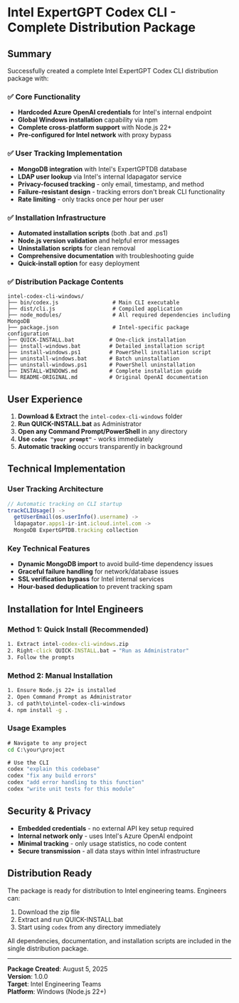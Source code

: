 # Intel ExpertGPT Codex CLI - Complete Distribution Package

## Summary

Successfully created a complete Intel ExpertGPT Codex CLI distribution package with:

### ✅ Core Functionality
- **Hardcoded Azure OpenAI credentials** for Intel's internal endpoint
- **Global Windows installation** capability via npm
- **Complete cross-platform support** with Node.js 22+
- **Pre-configured for Intel network** with proxy bypass

### ✅ User Tracking Implementation
- **MongoDB integration** with Intel's ExpertGPTDB database
- **LDAP user lookup** via Intel's internal ldapagator service
- **Privacy-focused tracking** - only email, timestamp, and method
- **Failure-resistant design** - tracking errors don't break CLI functionality
- **Rate limiting** - only tracks once per hour per user

### ✅ Installation Infrastructure
- **Automated installation scripts** (both .bat and .ps1)
- **Node.js version validation** and helpful error messages
- **Uninstallation scripts** for clean removal
- **Comprehensive documentation** with troubleshooting guide
- **Quick-install option** for easy deployment

### ✅ Distribution Package Contents

```
intel-codex-cli-windows/
├── bin/codex.js                 # Main CLI executable
├── dist/cli.js                  # Compiled application
├── node_modules/                # All required dependencies including MongoDB
├── package.json                 # Intel-specific package configuration
├── QUICK-INSTALL.bat           # One-click installation
├── install-windows.bat         # Detailed installation script
├── install-windows.ps1         # PowerShell installation script
├── uninstall-windows.bat       # Batch uninstallation
├── uninstall-windows.ps1       # PowerShell uninstallation
├── INSTALL-WINDOWS.md          # Complete installation guide
└── README-ORIGINAL.md          # Original OpenAI documentation
```

## User Experience

1. **Download & Extract** the `intel-codex-cli-windows` folder
2. **Run QUICK-INSTALL.bat** as Administrator
3. **Open any Command Prompt/PowerShell** in any directory
4. **Use `codex "your prompt"`** - works immediately
5. **Automatic tracking** occurs transparently in background

## Technical Implementation

### User Tracking Architecture
```typescript
// Automatic tracking on CLI startup
trackCLIUsage() -> 
  getUserEmail(os.userInfo().username) ->
  ldapagator.apps1-ir-int.icloud.intel.com ->
  MongoDB ExpertGPTDB.tracking collection
```

### Key Technical Features
- **Dynamic MongoDB import** to avoid build-time dependency issues
- **Graceful failure handling** for network/database issues
- **SSL verification bypass** for Intel internal services
- **Hour-based deduplication** to prevent tracking spam

## Installation for Intel Engineers

### Method 1: Quick Install (Recommended)
```cmd
1. Extract intel-codex-cli-windows.zip
2. Right-click QUICK-INSTALL.bat → "Run as Administrator"
3. Follow the prompts
```

### Method 2: Manual Installation
```cmd
1. Ensure Node.js 22+ is installed
2. Open Command Prompt as Administrator
3. cd path\to\intel-codex-cli-windows
4. npm install -g .
```

### Usage Examples
```cmd
# Navigate to any project
cd C:\your\project

# Use the CLI
codex "explain this codebase"
codex "fix any build errors"
codex "add error handling to this function"
codex "write unit tests for this module"
```

## Security & Privacy

- **Embedded credentials** - no external API key setup required
- **Internal network only** - uses Intel's Azure OpenAI endpoint
- **Minimal tracking** - only usage statistics, no code content
- **Secure transmission** - all data stays within Intel infrastructure

## Distribution Ready

The package is ready for distribution to Intel engineering teams. Engineers can:
1. Download the zip file
2. Extract and run QUICK-INSTALL.bat
3. Start using `codex` from any directory immediately

All dependencies, documentation, and installation scripts are included in the single distribution package.

---

**Package Created**: August 5, 2025  
**Version**: 1.0.0  
**Target**: Intel Engineering Teams  
**Platform**: Windows (Node.js 22+)
